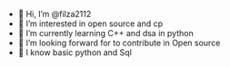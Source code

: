 - 👋 Hi, I’m @filza2112
- 👀 I’m interested in open source and cp
- 🌱 I’m currently learning C++ and dsa in python 
- 💞️ I’m looking forward for to contribute in Open source 
- 🙂 I know basic python and Sql
<!---
filza2112/filza2112 is a ✨ special ✨ repository because its `README.md` (this file) appears on your GitHub profile.
You can click the Preview link to take a look at your changes.
--->
